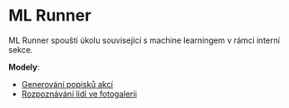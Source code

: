 # ML Runner

ML Runner spouští úkolu související s machine learningem v rámci interní sekce.

**Modely**:
- [Generování popisků akcí](https://github.com/bosancz/ml-event-descriptions)
- [Rozpoznávání lidí ve fotogalerii](../!old/worker)